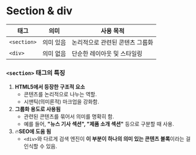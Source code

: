 # Section & div

| 태그          | 의미    | 사용 목적             |
| ----------- | ----- | ----------------- |
| `<section>` | 의미 있음 | 논리적으로 관련된 콘텐츠 그룹화 |
| `<div>`     | 의미 없음 | 단순한 레이아웃 및 스타일링   |

### **`<section>` 태그의 특징**

1. **HTML5에서 등장한 구조적 요소**
   * 콘텐츠를 논리적으로 나누는 역할.
   * 시맨틱(의미론적) 마크업을 강화함.
2. **그룹화 용도로 사용됨**
   * 관련된 콘텐츠를 묶어서 의미를 명확히 함.
   * 예를 들어, **"뉴스 기사 섹션", "제품 소개 섹션"** 등으로 구분할 때 사용.
3. :fire:**SEO에 도움 됨**
   * `<div>`와 다르게 검색 엔진이 **이 부분이 하나의 의미 있는 콘텐츠 블록**이라는 걸 인식할 수 있음.
